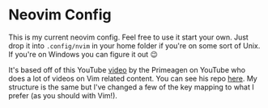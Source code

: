 # Neovim Config

This is my current neovim config. Feel free to use it start your own. Just drop it into `.config/nvim` in your home folder if you're on some sort of Unix. If you're on Windows you can figure it out :wink:

It's based off of this YouTube [video](https://www.youtube.com/watch?v=w7i4amO_zaE) by the Primeagen on YouTube who does a lot of videos on Vim related content. You can see his repo [here](https://github.com/ThePrimeagen/init.lua). My structure is the same but I've changed a few of the key mapping to what I prefer (as you should with Vim!).
